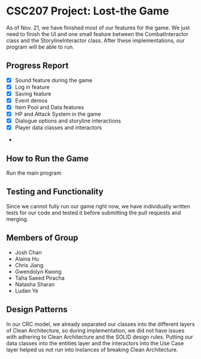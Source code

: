 # CSC207 Project: Lost-the Game

As of Nov. 21, we have finished most of our features for the game. We just need to finish the UI and one small feature 
between the CombatInteractor class and the StorylineInteractor class. After these implementations, our program will 
be able to run. 

## Progress Report
- [X] Sound feature during the game
- [X] Log in feature
- [X] Saving feature
- [X] Event demos
- [X] Item Pool and Data features
- [X] HP and Attack System in the game
- [X] Dialogue options and storyline interactions
- [X] Player data classes and interactors
- 
## How to Run the Game
Run the main program
 
## Testing and Functionality

Since we cannot fully run our game right now, we have individually written tests for our code and tested it before
submitting the pull requests and merging.


## Members of Group
- Josh Chan
- Alaina Hu
- Chris Jiang
- Gwendolyn Kwong
- Taha Saeed Piracha
- Natasha Sharan
- Ludan Ye

## Design Patterns

In our CRC model, we already separated our classes into the different layers of Clean Architecture, so during
implementation, we did not have issues with adhering to Clean Architecture and the SOLID design rules. Putting our data 
classes into the entities layer and the interactors into the Use Case layer helped us not run into instances of breaking
Clean Architecture.  


